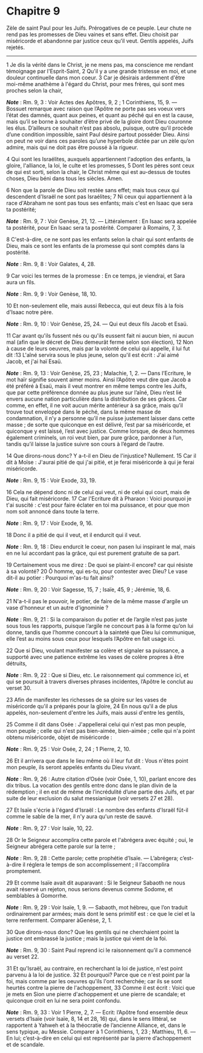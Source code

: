 # Chapitre 9

Zèle de saint Paul pour les Juifs.
Prérogatives de ce peuple.
Leur chute ne rend pas les promesses de Dieu vaines et sans effet.
Dieu choisit par miséricorde et abandonne par justice ceux qu’il veut.
Gentils appelés, Juifs rejetés.

***

1 Je dis la vérité dans le Christ, je ne mens pas, ma conscience me rendant témoignage par l'Esprit-Saint, 2 Qu'il y a une grande tristesse en moi, et une douleur continuelle dans mon coeur. 3 Car je désirais ardemment d'être moi-même anathème à l'égard du Christ, pour mes frères, qui sont mes proches selon la chair,

***Note*** :  Rm. 9, 3 : Voir Actes des Apôtres, 9, 2 ; 1 Corinthiens, 15, 9. ― Bossuet remarque avec raison que l’Apôtre ne porte pas ses voeux vers l’état des damnés, quant aux peines, et quant au péché qui en est la cause, mais qu’il se borne à souhaiter d’être privé de la gloire dont Dieu couronne les élus. D’ailleurs ce souhait n’est pas absolu, puisque, outre qu’il procède d’une condition impossible, saint Paul désire partout posséder Dieu. Ainsi on peut ne voir dans ces paroles qu’une hyperbole dictée par un zèle qu’on admire, mais qui ne doit pas être poussé à la rigueur.

4 Qui sont les Israélites, auxquels appartiennent l'adoption des enfants, la gloire, l'alliance, la loi, le culte et les promesses, 5 Dont les pères sont ceux de qui est sorti, selon la chair, le Christ même qui est au-dessus de toutes choses, Dieu béni dans tous les siècles. Amen.


6 Non que la parole de Dieu soit restée sans effet; mais tous ceux qui descendent d'Israël ne sont pas Israélites; 7 Ni ceux qui appartiennent à la race d'Abraham ne sont pas tous ses enfants; mais c'est en Isaac que sera ta postérité;

***Note*** :  Rm. 9, 7 : Voir Genèse, 21, 12. ― Littéralement : En Isaac sera appelée ta postérité, pour En Isaac sera ta postérité. Comparer à Romains, 7, 3.

8 C'est-à-dire, ce ne sont pas les enfants selon la chair qui sont enfants de Dieu, mais ce sont les enfants de la promesse qui sont comptés dans la postérité.

***Note*** :  Rm. 9, 8 : Voir Galates, 4, 28.

9 Car voici les termes de la promesse : En ce temps, je viendrai, et Sara aura un fils.

***Note*** :  Rm. 9, 9 : Voir Genèse, 18, 10.

10 Et non-seulement elle, mais aussi Rebecca, qui eut deux fils à la fois d'Isaac notre père.

***Note*** :  Rm. 9, 10 : Voir Genèse, 25, 24. ― Qui eut deux fils Jacob et Esaü.

11 Car avant qu'ils fussent nés ou qu'ils eussent fait ni aucun bien, ni aucun mal (afin que le décret de Dieu demeurât ferme selon son élection), 12 Non à cause de leurs oeuvres, mais par la volonté de celui qui appelle, il lui fut dit :13 L'aîné servira sous le plus jeune, selon qu'il est écrit : J'ai aimé Jacob, et j'ai haï Esaü.

***Note*** :  Rm. 9, 13 : Voir Genèse, 25, 23 ; Malachie, 1, 2. ― Dans l’Ecriture, le mot haïr signifie souvent aimer moins. Ainsi l’Apôtre veut dire que Jacob a été préféré à Esaü, mais il veut montrer en même temps contre les Juifs, que par cette préférence donnée au plus jeune sur l’aîné, Dieu n’est lié envers aucune nation particulière dans la distribution de ses grâces. Car comme, en effet, il ne voit aucun mérite antérieur à sa grâce, mais qu’il trouve tout enveloppé dans le péché, dans la même masse de condamnation, il n’y a personne qu’il ne puisse justement laisser dans cette masse ; de sorte que quiconque en est délivré, l’est par sa miséricorde, et quiconque y est laissé, l’est avec justice. Comme lorsque, de deux hommes également criminels, un roi veut bien, par pure grâce, pardonner à l’un, tandis qu’il laisse la justice suivre son cours à l’égard de l’autre.


14 Que dirons-nous donc? Y a-t-il en Dieu de l'injustice? Nullement. 15 Car il dit à Moïse : J'aurai pitié de qui j'ai pitié, et je ferai miséricorde à qui je ferai miséricorde.

***Note*** :  Rm. 9, 15 : Voir Exode, 33, 19.

16 Cela ne dépend donc ni de celui qui veut, ni de celui qui court, mais de Dieu, qui fait miséricorde. 17 Car l'Ecriture dit à Pharaon : Voici pourquoi je t'ai suscité : c'est pour faire éclater en toi ma puissance, et pour que mon nom soit annoncé dans toute la terre.

***Note*** :  Rm. 9, 17 : Voir Exode, 9, 16.

18 Donc il a pitié de qui il veut, et il endurcit qui il veut.

***Note*** :  Rm. 9, 18 : Dieu endurcit le coeur, non pasen lui inspirant le mal, mais en ne lui accordant pas la grâce, qui est purement gratuite de sa part.


19 Certainement vous me direz : De quoi se plaint-il encore? car qui résiste à sa volonté? 20 Ô homme, qui es-tu, pour contester avec Dieu? Le vase dit-il au potier : Pourquoi m'as-tu fait ainsi?

***Note*** :  Rm. 9, 20 : Voir Sagesse, 15, 7 ; Isaïe, 45, 9 ; Jérémie, 18, 6.

21 N'a-t-il pas le pouvoir, le potier, de faire de la même masse d'argile un vase d'honneur et un autre d'ignominie ?

***Note*** :  Rm. 9, 21 : Si la comparaison du potier et de l’argile n’est pas juste sous tous les rapports, puisque l’argile ne concourt pas à la forme qu’on lui donne, tandis que l’homme concourt à la sainteté que Dieu lui communique, elle l’est au moins sous ceux pour lesquels l’Apôtre en fait usage ici.

22 Que si Dieu, voulant manifester sa colère et signaler sa puissance, a supporté avec une patience extrême les vases de colère propres à être détruits,

***Note*** :  Rm. 9, 22 : Que si Dieu, etc. Le raisonnement qui commence ici, et qui se poursuit à travers diverses phrases incidentes, l’Apôtre le conclut au verset 30.

23 Afin de manifester les richesses de sa gloire sur les vases de miséricorde qu'il a préparés pour la gloire, 24 En nous qu'il a de plus appelés, non-seulement d'entre les Juifs, mais aussi d'entre les gentils,


25 Comme il dit dans Osée : J'appellerai celui qui n'est pas mon peuple, mon peuple ; celle qui n'est pas bien-aimée, bien-aimée ; celle qui n'a point obtenu miséricorde, objet de miséricorde :

***Note*** :  Rm. 9, 25 : Voir Osée, 2, 24 ; 1 Pierre, 2, 10.

26 Et il arrivera que dans le lieu même où il leur fut dit : Vous n'êtes point mon peuple, ils seront appelés enfants du Dieu vivant.

***Note*** :  Rm. 9, 26 : Autre citation d’Osée (voir Osée, 1, 10), parlant encore des dix tribus. La vocation des gentils entre donc dans le plan divin de la rédemption ; il en est de même de l’incrédulité d’une partie des Juifs, et par suite de leur exclusion du salut messianique (voir versets 27 et 28).

27 Et Isaïe s'écrie à l'égard d'Israël : Le nombre des enfants d'Israël fût-il comme le sable de la mer, il n'y aura qu'un reste de sauvé.

***Note*** :  Rm. 9, 27 : Voir Isaïe, 10, 22.

28 Or le Seigneur accomplira cette parole et l'abrégera avec équité ; oui, le Seigneur abrégera cette parole sur la terre ;

***Note*** :  Rm. 9, 28 : Cette parole; cette prophétie d’Isaïe. ― L’abrégera; c’est-à-dire il réglera le temps de son accomplissement ; il l’accomplira promptement.

29 Et comme Isaïe avait dit auparavant : Si le Seigneur Sabaoth ne nous avait réservé un rejeton, nous serions devenus comme Sodome, et semblables à Gomorrhe.

***Note*** :  Rm. 9, 29 : Voir Isaïe, 1, 9. ― Sabaoth, mot hébreu, que l’on traduit ordinairement par armées; mais dont le sens primitif est : ce que le ciel et la terre renferment. Comparer àGenèse, 2, 1.


30 Que dirons-nous donc? Que les gentils qui ne cherchaient point la justice ont embrassé la justice ; mais la justice qui vient de la foi.

***Note*** :  Rm. 9, 30 : Saint Paul reprend ici le raisonnement qu’il a commencé au verset 22.

31 Et qu'Israël, au contraire, en recherchant la loi de justice, n'est point parvenu à la loi de justice. 32 Et pourquoi? Parce que ce n'est point par la foi, mais comme par les oeuvres qu'ils l'ont recherchée; car ils se sont heurtés contre la pierre de l'achoppement, 33 Comme il est écrit : Voici que je mets en Sion une pierre d'achoppement et une pierre de scandale; et quiconque croit en lui ne sera point confondu.

***Note*** :  Rm. 9, 33 : Voir 1 Pierre, 2, 7. ― Ecrit: l’Apôtre fond ensemble deux versets d’Isaïe (voir Isaïe, 8, 14 et 28, 16) qui, dans le sens littéral, se rapportent à Yahweh et à la théocratie de l’ancienne Alliance, et, dans le sens typique, au Messie. Comparer à 1 Corinthiens, 1, 23 ; Matthieu, 11, 6. ― En lui; c’est-à-dire en celui qui est représenté par la pierre d’achoppement et de scandale.

